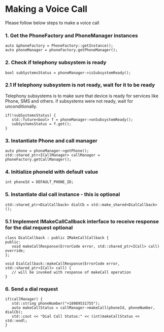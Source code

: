# Making a Voice Call

Please follow below steps to make a voice call

### 1. Get the PhoneFactory and PhoneManager instances

   ~~~~~~{.cpp}
   auto &phoneFactory = PhoneFactory::getInstance();
   auto phoneManager = phoneFactory.getPhoneManager();
   ~~~~~~

### 2. Check if telephony subsystem is ready

   ~~~~~~{.cpp}
   bool subSystemsStatus = phoneManager->isSubsystemReady();
   ~~~~~~

### 2.1 If telephony subsystem is not ready, wait for it to be ready

Telephony subsystems is to make sure that device is ready for services like Phone, SMS
and others. if subsystems were not ready, wait for unconditionally.

   ~~~~~~{.cpp}
   if(!subSystemsStatus) {
      std::future<bool> f = phoneManager->onSubsystemReady();
      subSystemsStatus = f.get();
   }
   ~~~~~~

### 3. Instantiate Phone and call manager

   ~~~~~~{.cpp}
   auto phone = phoneManager->getPhone();
   std::shared_ptr<ICallManager> callManager = phoneFactory.getCallManager();
   ~~~~~~

### 4. Initialize phoneId with default value

   ~~~~~~{.cpp}
   int phoneId = DEFAULT_PHONE_ID;
   ~~~~~~

### 5. Instantiate dial call instance - this is optional

   ~~~~~~{.cpp}
   std::shared_ptr<DialCallback> dialCb = std::make_shared<DialCallback> ();
   ~~~~~~

### 5.1 Implement IMakeCallCallback interface to receive response for the dial request optional

   ~~~~~~{.cpp}
   class DialCallback : public IMakeCallCallback {
   public:
      void makeCallResponse(ErrorCode error, std::shared_ptr<ICall> call) override;
   };

   void DialCallback::makeCallResponse(ErrorCode error, std::shared_ptr<ICall> call) {
      // will be invoked with response of makeCall operation
   }
   ~~~~~~

### 6. Send a dial request

   ~~~~~~{.cpp}
   if(callManager) {
      std::string phoneNumber("+18989531755");
      auto makeCallStatus = callManager->makeCall(phoneId, phoneNumber, dialCb);
      std::cout << "Dial Call Status:" << (int)makeCallStatus << std::endl;
   }
   ~~~~~~
